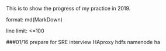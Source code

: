 This is to show the progress of my practice in 2019.

format: md(MarkDown)

line limit: <=100

###01/16
prepare for SRE interview
HAproxy
hdfs namenode ha
